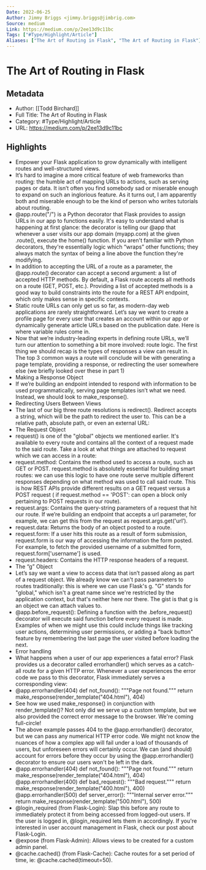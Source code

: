 ```yaml
---
Date: 2022-06-25
Author: Jimmy Briggs <jimmy.briggs@jimbrig.com>
Source: medium
Link: https://medium.com/p/2ee13d9c11bc
Tags: ["#Type/Highlight/Article"]
Aliases: ["The Art of Routing in Flask", "The Art of Routing in Flask"]
---
```

# The Art of Routing in Flask

## Metadata
- Author: [[Todd Birchard]]
- Full Title: The Art of Routing in Flask
- Category: #Type/Highlight/Article
- URL: https://medium.com/p/2ee13d9c11bc

## Highlights
- Empower your Flask application to grow dynamically with intelligent routes and well-structured views.
- It’s hard to imagine a more critical feature of web frameworks than routing: the humble act of mapping URLs to actions, such as serving pages or data. It isn’t often you find somebody sad or miserable enough to expand on such an inglorious feature. As it turns out, I am apparently both and miserable enough to be the kind of person who writes tutorials about routing.
- @app.route("/") is a Python decorator that Flask provides to assign URLs in our app to functions easily. It's easy to understand what is happening at first glance: the decorator is telling our @app that whenever a user visits our app domain (myapp.com) at the given .route(), execute the home() function. If you aren't familiar with Python decorators, they're essentially logic which “wraps” other functions; they always match the syntax of being a line above the function they're modifying.
- In addition to accepting the URL of a route as a parameter, the @app.route() decorator can accept a second argument: a list of accepted HTTP methods. By default, a Flask route accepts all methods on a route (GET, POST, etc.). Providing a list of accepted methods is a good way to build constraints into the route for a REST API endpoint, which only makes sense in specific contexts.
- Static route URLs can only get us so far, as modern-day web applications are rarely straightforward. Let’s say we want to create a profile page for every user that creates an account within our app or dynamically generate article URLs based on the publication date. Here is where variable rules come in.
- Now that we’re industry-leading experts in defining route URLs, we’ll turn our attention to something a bit more involved: route logic. The first thing we should recap is the types of responses a view can result in. The top 3 common ways a route will conclude will be with generating a page template, providing a response, or redirecting the user somewhere else (we briefly looked over these in part 1)
- Making a Response Object
- If we’re building an endpoint intended to respond with information to be used programmatically, serving page templates isn’t what we need. Instead, we should look to make_response().
- Redirecting Users Between Views
- The last of our big three route resolutions is redirect(). Redirect accepts a string, which will be the path to redirect the user to. This can be a relative path, absolute path, or even an external URL:
- The Request Object
- request() is one of the "global" objects we mentioned earlier. It's available to every route and contains all the context of a request made to the said route. Take a look at what things are attached to request which we can access in a route:
- request.method: Contains the method used to access a route, such as GET or POST. request.method is absolutely essential for building smart routes: we can use this logic to have one route serve multiple different responses depending on what method was used to call said route. This is how REST APIs provide different results on a GET request versus a POST request ( if request.method == 'POST': can open a block only pertaining to POST requests in our route).
- request.args: Contains the query-string parameters of a request that hit our route. If we’re building an endpoint that accepts a url parameter, for example, we can get this from the request as request.args.get('url’).
- request.data: Returns the body of an object posted to a route.
- request.form: If a user hits this route as a result of form submission, request.form is our way of accessing the information the form posted. For example, to fetch the provided username of a submitted form, request.form['username'] is used.
- request.headers: Contains the HTTP response headers of a request.
- The “g” Object
- Let’s say we want a view to access data that isn’t passed along as part of a request object. We already know we can't pass parameters to routes traditionally: this is where we can use Flask's g. "G" stands for "global," which isn't a great name since we're restricted by the application context, but that's neither here nor there. The gist is that g is an object we can attach values to.
- @app.before_request(): Defining a function with the .before_request() decorator will execute said function before every request is made. Examples of when we might use this could include things like tracking user actions, determining user permissions, or adding a "back button" feature by remembering the last page the user visited before loading the next.
- Error handling
- What happens when a user of our app experiences a fatal error? Flask provides us a decorator called errorhandler() which serves as a catch-all route for a given HTTP error. Whenever a user experiences the error code we pass to this decorator, Flask immediately serves a corresponding view:
- @app.errorhandler(404)
  def not_found():
  """Page not found."""
  return make_response(render_template("404.html"), 404)
- See how we used make_response() in conjunction with render_template()? Not only did we serve up a custom template, but we also provided the correct error message to the browser. We're coming full-circle!
- The above example passes 404 to the @app.errorhandler() decorator, but we can pass any numerical HTTP error code. We might not know the nuances of how a complex app will fail under a load of thousands of users, but unforeseen errors will certainly occur. We can (and should) account for errors before they occur by using the @app.errorhandler() decorator to ensure our users won't be left in the dark.
- @app.errorhandler(404)
  def not_found():
  """Page not found."""
  return make_response(render_template("404.html"), 404)
  @app.errorhandler(400)
  def bad_request():
  """Bad request."""
  return make_response(render_template("400.html"), 400)
  @app.errorhandler(500)
  def server_error():
  """Internal server error."""
  return make_response(render_template("500.html"), 500)
- @login_required (from Flask-Login): Slap this before any route to immediately protect it from being accessed from logged-out users. If the user is logged in, @login_required lets them in accordingly. If you're interested in user account management in Flask, check our post about Flask-Login.
- @expose (from Flask-Admin): Allows views to be created for a custom admin panel.
- @cache.cached() (from Flask-Cache): Cache routes for a set period of time, ie: @cache.cached(timeout=50).
